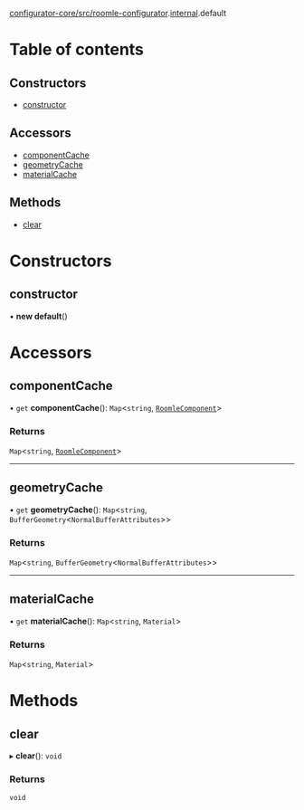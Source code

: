 [configurator-core/src/roomle-configurator](../modules/configurator_core_src_roomle_configurator.md).[internal](../modules/configurator_core_src_roomle_configurator._internal_.md).default

# Table of contents

## Constructors

- [constructor](configurator_core_src_roomle_configurator._internal_.default-41.md#constructor)

## Accessors

- [componentCache](configurator_core_src_roomle_configurator._internal_.default-41.md#componentcache)
- [geometryCache](configurator_core_src_roomle_configurator._internal_.default-41.md#geometrycache)
- [materialCache](configurator_core_src_roomle_configurator._internal_.default-41.md#materialcache)

## Methods

- [clear](configurator_core_src_roomle_configurator._internal_.default-41.md#clear)

# Constructors

## constructor

• **new default**()

# Accessors

## componentCache

• `get` **componentCache**(): `Map`<`string`, [`RoomleComponent`](../interfaces/configurator_core_src_roomle_configurator._internal_.RoomleComponent.md)\>

### Returns

`Map`<`string`, [`RoomleComponent`](../interfaces/configurator_core_src_roomle_configurator._internal_.RoomleComponent.md)\>

___

## geometryCache

• `get` **geometryCache**(): `Map`<`string`, `BufferGeometry`<`NormalBufferAttributes`\>\>

### Returns

`Map`<`string`, `BufferGeometry`<`NormalBufferAttributes`\>\>

___

## materialCache

• `get` **materialCache**(): `Map`<`string`, `Material`\>

### Returns

`Map`<`string`, `Material`\>

# Methods

## clear

▸ **clear**(): `void`

### Returns

`void`
